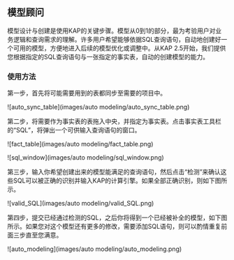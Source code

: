 ## 模型顾问

模型设计与创建是使用KAP的关键步骤。模型从0到1的部分，最为考验用户对业务逻辑和查询需求的理解。许多用户希望能够依据SQL查询语句，自动地创建好一个可用的模型，方便地进入后续的模型优化或调整中。从KAP 2.5开始，我们提供您根据指定的SQL查询语句与一张指定的事实表，自动的创建模型的能力。

### 使用方法

第一步，首先将可能需要用到的表都同步至需要的项目中。

![auto_sync_table](images/auto modeling/auto_sync_table.png)

第二步，将需要作为事实表的表拖入中央，并指定为事实表。点击事实表工具栏的“SQL”，将弹出一个可供输入查询语句的窗口。

![fact_table](images/auto modeling/fact_table.png)

![sql_window](images/auto modeling/sql_window.png)

第三步，输入你希望创建出来的模型能满足的查询语句，然后点击“检测”来确认这些SQL可以被正确的识别并输入KAP的计算引擎。如果全部正确识别，则如下图所示。

![valid_SQL](images/auto modeling/valid_SQL.png)

第四步，提交已经通过检测的SQL，之后你将得到一个已经被补全的模型，如下图所示。如果您对这个模型还有更多的修改，需要添加SQL语句，则可以酌情重复前面三步直至您满意。

![auto_modeling](images/auto modeling/auto_modeling.png)